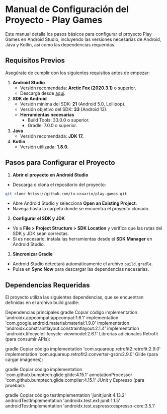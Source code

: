# Manual de Configuración del Proyecto - Play Games
Este manual detalla los pasos básicos para configurar el proyecto Play Games en Android Studio, incluyendo las versiones necesarias de Android, Java y Kotlin, así como las dependencias requeridas.

## Requisitos Previos
Asegúrate de cumplir con los siguientes requisitos antes de empezar:

1. **Android Studio**
   - Versión recomendada: **Arctic Fox (2020.3.1)** o superior.
   - Descarga desde [aquí](https://developer.android.com/studio?hl=es-419).
2. **SDK de Android**
   - Versión mínima del SDK: **21** (Android 5.0, Lollipop).
   - Versión objetivo del SDK: **33** (Android 13).
   - **Herramientas necesarias**
     - Build Tools: 33.0.0 o superior.
     - Gradle: 7.0.0 o superior.
3. **Java**
   - Versión recomendada: **JDK 17.**
4. **Kotlin**
   - Versión utilizada: **1.8.0.**

## Pasos para Configurar el Proyecto
1. **Abrir el proyecto en Android Studio**
  - Descarga o clona el repositorio del proyecto:
  ````bash
  git clone https://github.com/tu-usuario/play-games.git
  ````
  - Abre Android Studio y selecciona **Open an Existing Project**.
  - Navega hasta la carpeta donde se encuentra el proyecto clonado.

2. **Configurar el SDK y JDK**
  - Ve a **File > Project Structure > SDK Location** y verifica que las rutas del SDK y JDK sean correctas.
  - Si es necesario, instala las herramientas desde el **SDK Manager** en Android Studio.

3. **Sincronizar Gradle**
- Android Studio detectará automáticamente el archivo `build.gradle`.
- Pulsa en **Sync Now** para descargar las dependencias necesarias.

## Dependencias Requeridas
El proyecto utiliza las siguientes dependencias, que se encuentran definidas en el archivo build.gradle:

Dependencias principales
gradle
Copiar código
implementation 'androidx.appcompat:appcompat:1.6.1'
implementation 'com.google.android.material:material:1.9.0'
implementation 'androidx.constraintlayout:constraintlayout:2.1.4'
implementation 'androidx.lifecycle:lifecycle-viewmodel:2.6.1'
Librerías adicionales
Retrofit (para consumir APIs):

gradle
Copiar código
implementation 'com.squareup.retrofit2:retrofit:2.9.0'
implementation 'com.squareup.retrofit2:converter-gson:2.9.0'
Glide (para cargar imágenes):

gradle
Copiar código
implementation 'com.github.bumptech.glide:glide:4.15.1'
annotationProcessor 'com.github.bumptech.glide:compiler:4.15.1'
JUnit y Espresso (para pruebas):

gradle
Copiar código
testImplementation 'junit:junit:4.13.2'
androidTestImplementation 'androidx.test.ext:junit:1.1.5'
androidTestImplementation 'androidx.test.espresso:espresso-core:3.5.1'
